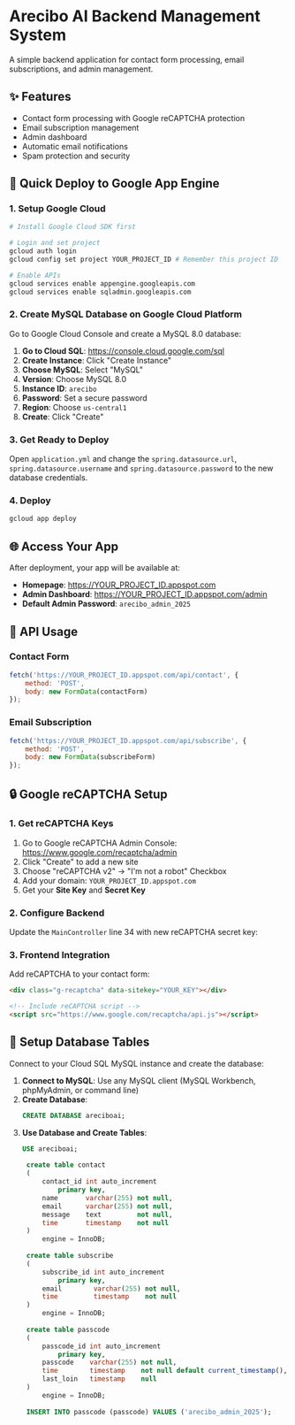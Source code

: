 # Arecibo AI Backend Management System

A simple backend application for contact form processing, email subscriptions, and admin management.

## ✨ Features
- Contact form processing with Google reCAPTCHA protection
- Email subscription management  
- Admin dashboard
- Automatic email notifications
- Spam protection and security

## 🚀 Quick Deploy to Google App Engine

### 1. Setup Google Cloud
```bash
# Install Google Cloud SDK first

# Login and set project
gcloud auth login
gcloud config set project YOUR_PROJECT_ID # Remember this project ID

# Enable APIs
gcloud services enable appengine.googleapis.com
gcloud services enable sqladmin.googleapis.com
```

### 2. Create MySQL Database on Google Cloud Platform
Go to Google Cloud Console and create a MySQL 8.0 database:

1. **Go to Cloud SQL**: https://console.cloud.google.com/sql
2. **Create Instance**: Click "Create Instance"
3. **Choose MySQL**: Select "MySQL"
4. **Version**: Choose MySQL 8.0
5. **Instance ID**: `arecibo`
6. **Password**: Set a secure password
7. **Region**: Choose `us-central1`
8. **Create**: Click "Create"

### 3. Get Ready to Deploy
Open `application.yml` and change the `spring.datasource.url`, `spring.datasource.username` and `spring.datasource.password` to the new database credentials.

### 4. Deploy
```bash
gcloud app deploy
```

## 🌐 Access Your App

After deployment, your app will be available at:
- **Homepage**: https://YOUR_PROJECT_ID.appspot.com
- **Admin Dashboard**: https://YOUR_PROJECT_ID.appspot.com/admin
- **Default Admin Password**: `arecibo_admin_2025`

## 📱 API Usage

### Contact Form
```javascript
fetch('https://YOUR_PROJECT_ID.appspot.com/api/contact', {
    method: 'POST',
    body: new FormData(contactForm)
});
```

### Email Subscription
```javascript
fetch('https://YOUR_PROJECT_ID.appspot.com/api/subscribe', {
    method: 'POST', 
    body: new FormData(subscribeForm)
});
```

## 🔒 Google reCAPTCHA Setup

### 1. Get reCAPTCHA Keys
1. Go to Google reCAPTCHA Admin Console: https://www.google.com/recaptcha/admin
2. Click "Create" to add a new site
3. Choose "reCAPTCHA v2" → "I'm not a robot" Checkbox
4. Add your domain: `YOUR_PROJECT_ID.appspot.com`
5. Get your **Site Key** and **Secret Key**

### 2. Configure Backend
Update the `MainController` line 34 with new reCAPTCHA secret key:

### 3. Frontend Integration
Add reCAPTCHA to your contact form:
```html
<div class="g-recaptcha" data-sitekey="YOUR_KEY"></div>

<!-- Include reCAPTCHA script -->
<script src="https://www.google.com/recaptcha/api.js"></script>
```

## 🔧 Setup Database Tables

Connect to your Cloud SQL MySQL instance and create the database:

1. **Connect to MySQL**: Use any MySQL client (MySQL Workbench, phpMyAdmin, or command line)
2. **Create Database**: 
   ```sql
   CREATE DATABASE areciboai;
   ```
3. **Use Database and Create Tables**:
   ```sql
   USE areciboai;
    
    create table contact
    (
        contact_id int auto_increment
            primary key,
        name       varchar(255) not null,
        email      varchar(255) not null,
        message    text         not null,
        time       timestamp    not null
    )
        engine = InnoDB;
    
    create table subscribe
    (
        subscribe_id int auto_increment
            primary key,
        email        varchar(255) not null,
        time         timestamp    not null
    )
        engine = InnoDB;
    
    create table passcode
    (
        passcode_id int auto_increment
            primary key,
        passcode    varchar(255) not null,
        time        timestamp    not null default current_timestamp(),
        last_loin   timestamp    null
    )
        engine = InnoDB;
    
    INSERT INTO passcode (passcode) VALUES ('arecibo_admin_2025');
    ```
